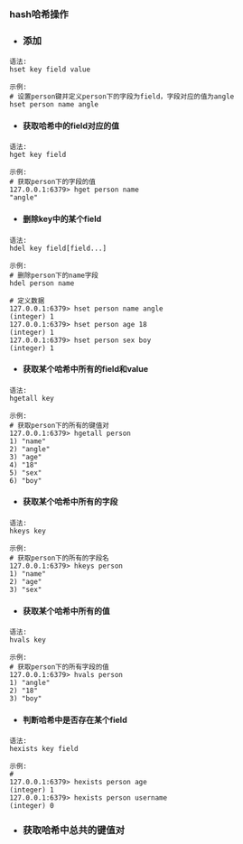 ### hash哈希操作

* ### 添加

```
语法:
hset key field value

示例:
# 设置person键并定义person下的字段为field，字段对应的值为angle
hset person name angle
```

* #### 获取哈希中的field对应的值

```
语法:
hget key field

示例:
# 获取person下的字段的值
127.0.0.1:6379> hget person name
"angle"
```

* #### 删除key中的某个field

```
语法:
hdel key field[field...]

示例:
# 删除person下的name字段
hdel person name
```

```
# 定义数据
127.0.0.1:6379> hset person name angle
(integer) 1
127.0.0.1:6379> hset person age 18
(integer) 1
127.0.0.1:6379> hset person sex boy
(integer) 1
```

* #### 获取某个哈希中所有的field和value

```
语法:
hgetall key

示例:
# 获取person下的所有的键值对
127.0.0.1:6379> hgetall person
1) "name"
2) "angle"
3) "age"
4) "18"
5) "sex"
6) "boy"
```

* #### 获取某个哈希中所有的字段

```
语法:
hkeys key

示例:
# 获取person下的所有的字段名
127.0.0.1:6379> hkeys person
1) "name"
2) "age"
3) "sex"
```

* #### 获取某个哈希中所有的值

```
语法:
hvals key

示例:
# 获取person下的所有字段的值
127.0.0.1:6379> hvals person
1) "angle"
2) "18"
3) "boy"
```

* #### 判断哈希中是否存在某个field

```
语法:
hexists key field

示例:
# 
127.0.0.1:6379> hexists person age
(integer) 1
127.0.0.1:6379> hexists person username
(integer) 0
```

* ### 获取哈希中总共的键值对

```

```



